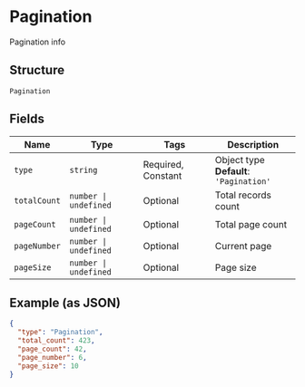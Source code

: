 
# Pagination

Pagination info

## Structure

`Pagination`

## Fields

| Name | Type | Tags | Description |
|  --- | --- | --- | --- |
| `type` | `string` | Required, Constant | Object type<br>**Default**: `'Pagination'` |
| `totalCount` | `number \| undefined` | Optional | Total records count |
| `pageCount` | `number \| undefined` | Optional | Total page count |
| `pageNumber` | `number \| undefined` | Optional | Current page |
| `pageSize` | `number \| undefined` | Optional | Page size |

## Example (as JSON)

```json
{
  "type": "Pagination",
  "total_count": 423,
  "page_count": 42,
  "page_number": 6,
  "page_size": 10
}
```

